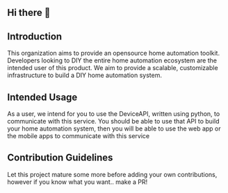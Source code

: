 ## Hi there 👋

<!--

**Here are some ideas to get you started:**

🙋‍♀️ A short introduction - what is your organization all about?
🌈 Contribution guidelines - how can the community get involved?
👩‍💻 Useful resources - where can the community find your docs? Is there anything else the community should know?
🍿 Fun facts - what does your team eat for breakfast?
🧙 Remember, you can do mighty things with the power of [Markdown](https://docs.github.com/github/writing-on-github/getting-started-with-writing-and-formatting-on-github/basic-writing-and-formatting-syntax)
-->

## Introduction
This organization aims to provide an opensource home automation toolkit. 
Developers looking to DIY the entire home automation ecosystem are the intended user of this product. 
We aim to provide a scalable, customizable infrastructure to build a DIY home automation system. 

## Intended Usage
As a user, we intend for you to use the DeviceAPI, written using python, to communicate with this service. 
You should be able to use that API to build your home automation system, 
then you will be able to use the web app or the mobile apps to communicate with this service

## Contribution Guidelines
Let this project mature some more before adding your own contributions, however if you know what you want.. make a PR!


